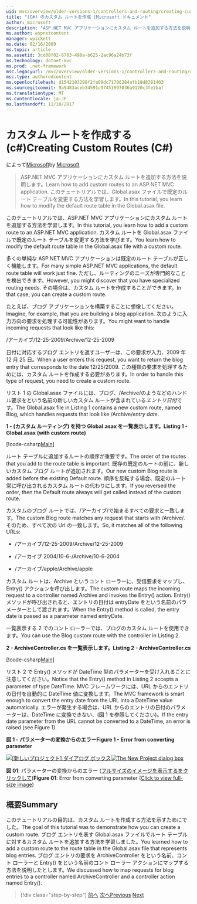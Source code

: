 ```yaml
---
uid: mvc/overview/older-versions-1/controllers-and-routing/creating-custom-routes-cs
title: "(C#) のカスタム ルートを作成 |Microsoft ドキュメント"
author: microsoft
description: "ASP.NET MVC アプリケーションにカスタム ルートを追加する方法を説明します。 このチュートリアルでは、Global.asax ファイルで既定のルート テーブルを変更する方法を学習します。"
ms.author: aspnetcontent
manager: wpickett
ms.date: 02/16/2009
ms.topic: article
ms.assetid: 3cd08f02-8763-490a-b625-2ac96a24b73f
ms.technology: dotnet-mvc
ms.prod: .net-framework
msc.legacyurl: /mvc/overview/older-versions-1/controllers-and-routing/creating-custom-routes-cs
msc.type: authoredcontent
ms.openlocfilehash: d1542103298f2fa09dc71706284afb18d8381403
ms.sourcegitcommit: 9a9483aceb34591c97451997036a9120c3fe2baf
ms.translationtype: MT
ms.contentlocale: ja-JP
ms.lasthandoff: 11/10/2017
---
```

<a name="creating-custom-routes-c"></a><span data-ttu-id="a20b3-104">カスタム ルートを作成する (c#)</span><span class="sxs-lookup"><span data-stu-id="a20b3-104">Creating Custom Routes (C#)</span></span>
====================
<span data-ttu-id="a20b3-105">によって[Microsoft](https://github.com/microsoft)</span><span class="sxs-lookup"><span data-stu-id="a20b3-105">by [Microsoft](https://github.com/microsoft)</span></span>

> <span data-ttu-id="a20b3-106">ASP.NET MVC アプリケーションにカスタム ルートを追加する方法を説明します。</span><span class="sxs-lookup"><span data-stu-id="a20b3-106">Learn how to add custom routes to an ASP.NET MVC application.</span></span> <span data-ttu-id="a20b3-107">このチュートリアルでは、Global.asax ファイルで既定のルート テーブルを変更する方法を学習します。</span><span class="sxs-lookup"><span data-stu-id="a20b3-107">In this tutorial, you learn how to modify the default route table in the Global.asax file.</span></span>


<span data-ttu-id="a20b3-108">このチュートリアルでは、ASP.NET MVC アプリケーションにカスタム ルートを追加する方法を学習します。</span><span class="sxs-lookup"><span data-stu-id="a20b3-108">In this tutorial, you learn how to add a custom route to an ASP.NET MVC application.</span></span> <span data-ttu-id="a20b3-109">カスタム ルートを Global.asax ファイルで既定のルート テーブルを変更する方法を学びます。</span><span class="sxs-lookup"><span data-stu-id="a20b3-109">You learn how to modify the default route table in the Global.asax file with a custom route.</span></span>

<span data-ttu-id="a20b3-110">多くの単純な ASP.NET MVC アプリケーションは既定のルート テーブルが正しく機能します。</span><span class="sxs-lookup"><span data-stu-id="a20b3-110">For many simple ASP.NET MVC applications, the default route table will work just fine.</span></span> <span data-ttu-id="a20b3-111">ただし、ルーティングのニーズが専門的なことを検出できます。</span><span class="sxs-lookup"><span data-stu-id="a20b3-111">However, you might discover that you have specialized routing needs.</span></span> <span data-ttu-id="a20b3-112">その場合は、カスタム ルートを作成することができます。</span><span class="sxs-lookup"><span data-stu-id="a20b3-112">In that case, you can create a custom route.</span></span>

<span data-ttu-id="a20b3-113">たとえば、ブログ アプリケーションを構築することに想像してください。</span><span class="sxs-lookup"><span data-stu-id="a20b3-113">Imagine, for example, that you are building a blog application.</span></span> <span data-ttu-id="a20b3-114">次のように入力方向の要求を処理する可能性があります。</span><span class="sxs-lookup"><span data-stu-id="a20b3-114">You might want to handle incoming requests that look like this:</span></span>

<span data-ttu-id="a20b3-115">/アーカイブ/12-25-2009</span><span class="sxs-lookup"><span data-stu-id="a20b3-115">/Archive/12-25-2009</span></span>

<span data-ttu-id="a20b3-116">日付に対応するブログ エントリを返すユーザーは、この要求が入力、2009 年 12 月 25 日。</span><span class="sxs-lookup"><span data-stu-id="a20b3-116">When a user enters this request, you want to return the blog entry that corresponds to the date 12/25/2009.</span></span> <span data-ttu-id="a20b3-117">この種類の要求を処理するためには、カスタム ルートを作成する必要があります。</span><span class="sxs-lookup"><span data-stu-id="a20b3-117">In order to handle this type of request, you need to create a custom route.</span></span>

<span data-ttu-id="a20b3-118">リスト 1 の Global.asax ファイルには、ブログ、/Archive/のようなどのハンドル要求をという名前の新しいカスタム ルートが含まれている*エントリ日付*です。</span><span class="sxs-lookup"><span data-stu-id="a20b3-118">The Global.asax file in Listing 1 contains a new custom route, named Blog, which handles requests that look like /Archive/*entry date*.</span></span>

<span data-ttu-id="a20b3-119">**1 - (カスタム ルーティング) を持つ Global.asax を一覧表示します。**</span><span class="sxs-lookup"><span data-stu-id="a20b3-119">**Listing 1 - Global.asax (with custom route)**</span></span>

[!code-csharp[Main](creating-custom-routes-cs/samples/sample1.cs)]

<span data-ttu-id="a20b3-120">ルート テーブルに追加するルートの順序が重要です。</span><span class="sxs-lookup"><span data-stu-id="a20b3-120">The order of the routes that you add to the route table is important.</span></span> <span data-ttu-id="a20b3-121">既存の既定のルートの前に、新しいカスタム ブログ ルートが追加されます。</span><span class="sxs-lookup"><span data-stu-id="a20b3-121">Our new custom Blog route is added before the existing Default route.</span></span> <span data-ttu-id="a20b3-122">順序を反転する場合、既定のルート常に呼び出されるカスタム ルートの代わりにします。</span><span class="sxs-lookup"><span data-stu-id="a20b3-122">If you reversed the order, then the Default route always will get called instead of the custom route.</span></span>

<span data-ttu-id="a20b3-123">カスタムのブログ ルートでは、/アーカイブ/で始まるすべての要求と一致します。</span><span class="sxs-lookup"><span data-stu-id="a20b3-123">The custom Blog route matches any request that starts with /Archive/.</span></span> <span data-ttu-id="a20b3-124">そのため、すべて次の Url の一致します。</span><span class="sxs-lookup"><span data-stu-id="a20b3-124">So, it matches all of the following URLs:</span></span>

- <span data-ttu-id="a20b3-125">/アーカイブ/12-25-2009</span><span class="sxs-lookup"><span data-stu-id="a20b3-125">/Archive/12-25-2009</span></span>

- <span data-ttu-id="a20b3-126">/アーカイブ 2004/10-6-</span><span class="sxs-lookup"><span data-stu-id="a20b3-126">/Archive/10-6-2004</span></span>

- <span data-ttu-id="a20b3-127">/アーカイブ/apple</span><span class="sxs-lookup"><span data-stu-id="a20b3-127">/Archive/apple</span></span>

<span data-ttu-id="a20b3-128">カスタム ルートは、Archive というコント ローラーに、受信要求をマップし、Entry() アクションを呼び出します。</span><span class="sxs-lookup"><span data-stu-id="a20b3-128">The custom route maps the incoming request to a controller named Archive and invokes the Entry() action.</span></span> <span data-ttu-id="a20b3-129">Entry() メソッドが呼び出されると、エントリの日付は entryDate をという名前のパラメーターとして渡されます。</span><span class="sxs-lookup"><span data-stu-id="a20b3-129">When the Entry() method is called, the entry date is passed as a parameter named entryDate.</span></span>

<span data-ttu-id="a20b3-130">一覧表示する 2 でのコント ローラーでは、ブログのカスタム ルートを使用できます。</span><span class="sxs-lookup"><span data-stu-id="a20b3-130">You can use the Blog custom route with the controller in Listing 2.</span></span>

<span data-ttu-id="a20b3-131">**2 - ArchiveController.cs を一覧表示します。**</span><span class="sxs-lookup"><span data-stu-id="a20b3-131">**Listing 2 - ArchiveController.cs**</span></span>

[!code-csharp[Main](creating-custom-routes-cs/samples/sample2.cs)]

<span data-ttu-id="a20b3-132">リスト 2 で Entry() メソッドが DateTime 型のパラメーターを受け入れることに注意してください。</span><span class="sxs-lookup"><span data-stu-id="a20b3-132">Notice that the Entry() method in Listing 2 accepts a parameter of type DateTime.</span></span> <span data-ttu-id="a20b3-133">MVC フレームワークには、URL からのエントリの日付を自動的に DateTime 値に変換します。</span><span class="sxs-lookup"><span data-stu-id="a20b3-133">The MVC framework is smart enough to convert the entry date from the URL into a DateTime value automatically.</span></span> <span data-ttu-id="a20b3-134">エラーが発生する場合は、URL からのエントリの日付のパラメーターは、DateTime に変換できない、(図 1 を参照してください)。</span><span class="sxs-lookup"><span data-stu-id="a20b3-134">If the entry date parameter from the URL cannot be converted to a DateTime, an error is raised (see Figure 1).</span></span>

<span data-ttu-id="a20b3-135">**図 1 - パラメーターの変換からのエラー**</span><span class="sxs-lookup"><span data-stu-id="a20b3-135">**Figure 1 - Error from converting parameter**</span></span>


<span data-ttu-id="a20b3-136">[![[新しいプロジェクト] ダイアログ ボックス](creating-custom-routes-cs/_static/image1.jpg)](creating-custom-routes-cs/_static/image1.png)</span><span class="sxs-lookup"><span data-stu-id="a20b3-136">[![The New Project dialog box](creating-custom-routes-cs/_static/image1.jpg)](creating-custom-routes-cs/_static/image1.png)</span></span>

<span data-ttu-id="a20b3-137">**図 01**: パラメーターの変換からのエラー ([フルサイズのイメージを表示するをクリックして](creating-custom-routes-cs/_static/image2.png))</span><span class="sxs-lookup"><span data-stu-id="a20b3-137">**Figure 01**: Error from converting parameter ([Click to view full-size image](creating-custom-routes-cs/_static/image2.png))</span></span>


## <a name="summary"></a><span data-ttu-id="a20b3-138">概要</span><span class="sxs-lookup"><span data-stu-id="a20b3-138">Summary</span></span>

<span data-ttu-id="a20b3-139">このチュートリアルの目的は、カスタム ルートを作成する方法を示すためにでした。</span><span class="sxs-lookup"><span data-stu-id="a20b3-139">The goal of this tutorial was to demonstrate how you can create a custom route.</span></span> <span data-ttu-id="a20b3-140">ブログ エントリを表す Global.asax ファイルでルート テーブルに対するカスタム ルートを追加する方法を学習しました。</span><span class="sxs-lookup"><span data-stu-id="a20b3-140">You learned how to add a custom route to the route table in the Global.asax file that represents blog entries.</span></span> <span data-ttu-id="a20b3-141">ブログ エントリの要求を ArchiveController をという名前、コント ローラーと Entry() をという名前のコント ローラー アクションにマップする方法を説明したとします。</span><span class="sxs-lookup"><span data-stu-id="a20b3-141">We discussed how to map requests for blog entries to a controller named ArchiveController and a controller action named Entry().</span></span>

>[!div class="step-by-step"]
<span data-ttu-id="a20b3-142">[前へ](aspnet-mvc-controllers-overview-cs.md)
[次へ](creating-a-route-constraint-cs.md)</span><span class="sxs-lookup"><span data-stu-id="a20b3-142">[Previous](aspnet-mvc-controllers-overview-cs.md)
[Next](creating-a-route-constraint-cs.md)</span></span>
